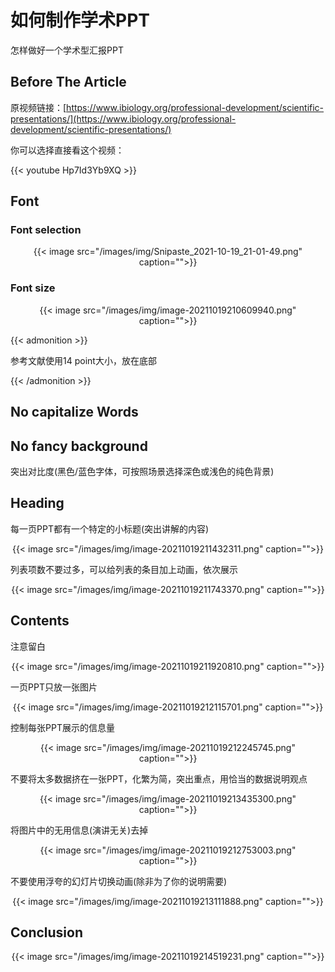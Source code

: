 # 如何制作学术PPT

怎样做好一个学术型汇报PPT
<!--more-->
## Before The Article

原视频链接：[https://www.ibiology.org/professional-development/scientific-presentations/](https://www.ibiology.org/professional-development/scientific-presentations/)

你可以选择直接看这个视频：

{{< youtube Hp7Id3Yb9XQ >}}

## Font 

### Font selection

<center>{{< image src="/images/img/Snipaste_2021-10-19_21-01-49.png" caption="">}}</center>

### Font size

<center>{{< image src="/images/img/image-20211019210609940.png" caption="">}}</center>

{{< admonition >}}

参考文献使用14 point大小，放在底部

{{< /admonition >}}

## No capitalize Words



## No fancy background 

突出对比度(黑色/蓝色字体，可按照场景选择深色或浅色的纯色背景)

## Heading

每一页PPT都有一个特定的小标题(突出讲解的内容)

<center>{{< image src="/images/img/image-20211019211432311.png" caption="">}}</center>

列表项数不要过多，可以给列表的条目加上动画，依次展示

<center>{{< image src="/images/img/image-20211019211743370.png" caption="">}}</center>

## Contents

注意留白

<center>{{< image src="/images/img/image-20211019211920810.png" caption="">}}</center>

一页PPT只放一张图片
<center>{{< image src="/images/img/image-20211019212115701.png" caption="">}}</center>

控制每张PPT展示的信息量

<center>{{< image src="/images/img/image-20211019212245745.png" caption="">}}</center>

不要将太多数据挤在一张PPT，化繁为简，突出重点，用恰当的数据说明观点

<center>{{< image src="/images/img/image-20211019213435300.png" caption="">}}</center>

将图片中的无用信息(演讲无关)去掉

<center>{{< image src="/images/img/image-20211019212753003.png" caption="">}}</center>

不要使用浮夸的幻灯片切换动画(除非为了你的说明需要)

<center>{{< image src="/images/img/image-20211019213111888.png" caption="">}}</center>

## Conclusion

<center>{{< image src="/images/img/image-20211019214519231.png" caption="">}}</center>
